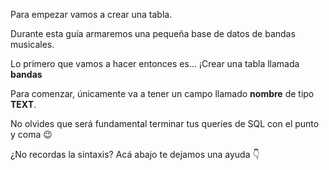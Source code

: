 Para empezar vamos a crear una tabla.

Durante esta guía armaremos una pequeña base de datos de bandas musicales.

Lo primero que vamos a hacer entonces es... ¡Crear una tabla llamada **bandas**

Para comenzar, únicamente va a tener un campo llamado **nombre** de tipo **TEXT**.

No olvides que será fundamental terminar tus queries de SQL con el punto y coma :wink:

¿No recordas la sintaxis? Acá abajo te dejamos una ayuda :point_down: